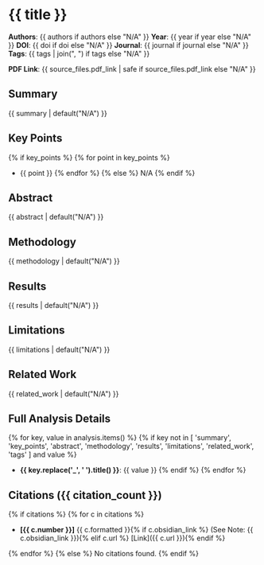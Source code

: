 # {{ title }}

**Authors**: {{ authors if authors else "N/A" }}
**Year**: {{ year if year else "N/A" }}
**DOI**: {{ doi if doi else "N/A" }}
**Journal**: {{ journal if journal else "N/A" }}
**Tags**: {{ tags | join(", ") if tags else "N/A" }}

**PDF Link**: {{ source_files.pdf_link | safe if source_files.pdf_link else "N/A" }}


## Summary

{{ summary | default("N/A") }}

## Key Points

{% if key_points %}
{% for point in key_points %}
- {{ point }}
{% endfor %}
{% else %}
N/A
{% endif %}

## Abstract

{{ abstract | default("N/A") }}

## Methodology

{{ methodology | default("N/A") }}

## Results

{{ results | default("N/A") }}

## Limitations

{{ limitations | default("N/A") }}

## Related Work

{{ related_work | default("N/A") }}

## Full Analysis Details

{% for key, value in analysis.items() %}
{% if key not in [
    'summary', 'key_points', 'abstract', 'methodology', 'results', 'limitations', 'related_work', 'tags'
] and value %}
- **{{ key.replace('_', ' ').title() }}**: {{ value }}
{% endif %}
{% endfor %}

## Citations ({{ citation_count }})

{% if citations %}
{% for c in citations %}
- **[{{ c.number }}]** {{ c.formatted }}{% if c.obsidian_link %} (See Note: {{ c.obsidian_link }}){% elif c.url %} [Link]({{ c.url }}){% endif %}

{% endfor %}
{% else %}
No citations found.
{% endif %}

